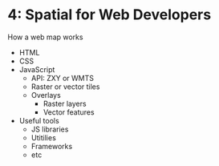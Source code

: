 # 4: Spatial for Web Developers


How a web map works
- HTML
- CSS
- JavaScript
    - API: ZXY or WMTS
    - Raster or vector tiles
    - Overlays
        - Raster layers
        - Vector features
- Useful tools
    - JS libraries
    - Utitilies
    - Frameworks
    - etc